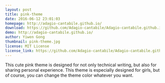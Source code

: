 ```yaml
---
layout: post
title: pink-theme
date: 2016-06-12 23:01:03
homepage: http://adagio-cantabile.github.io/
download: https://github.com/Adagio-cantabile/Adagio-cantabile.github.io/archive/master.zip
demo: http://adagio-cantabile.github.io/
author: Yiwen Gong
thumbnail: pink-theme.jpg
license: MIT License
license_link: https://github.com/Adagio-cantabile/Adagio-cantabile.github.io/blob/master/LICENSE.md
---
```


This cute pink theme is designed for not only technical writing, but
also for sharing personal experience. This theme is especially designed
for girls, but of course, you can change the theme color whatever you
want.
